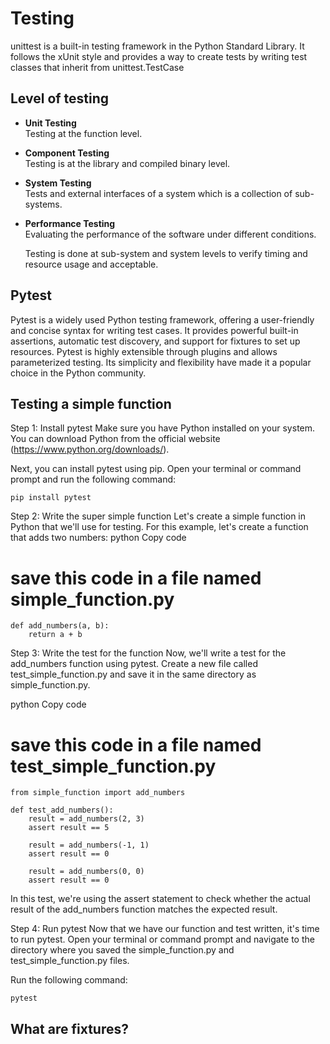 # Testing 

unittest is a built-in testing framework in the Python Standard Library. It follows the xUnit style and provides a way to create tests by writing test classes that inherit from unittest.TestCase

## Level of testing
- **Unit Testing**  
  Testing at the function level.

- **Component Testing**  
  Testing is at the library and compiled binary level.

- **System Testing**  
  Tests and external interfaces of a system which is a collection of sub-systems.

- **Performance Testing**  
  Evaluating the performance of the software under different conditions.


  Testing is done at sub-system and system levels to verify timing and resource usage and acceptable.
## Pytest
Pytest is a widely used Python testing framework, offering a user-friendly and concise syntax for writing test cases. 
It provides powerful built-in assertions, automatic test discovery, and support for fixtures to set up resources. Pytest is highly extensible through plugins and allows parameterized testing. Its simplicity and flexibility have made it a popular choice in the Python community.
 ## Testing a simple function
Step 1: Install pytest
Make sure you have Python installed on your system. You can download Python from the official website (https://www.python.org/downloads/).

Next, you can install pytest using pip. Open your terminal or command prompt and run the following command:

```
pip install pytest
```
Step 2: Write the super simple function
Let's create a simple function in Python that we'll use for testing. For this example, let's create a function that adds two numbers:
python
Copy code
# save this code in a file named simple_function.py
```
def add_numbers(a, b):
    return a + b
```
Step 3: Write the test for the function
Now, we'll write a test for the add_numbers function using pytest. Create a new file called test_simple_function.py and save it in the same directory as simple_function.py.

python
Copy code
# save this code in a file named test_simple_function.py
```
from simple_function import add_numbers

def test_add_numbers():
    result = add_numbers(2, 3)
    assert result == 5

    result = add_numbers(-1, 1)
    assert result == 0

    result = add_numbers(0, 0)
    assert result == 0
```
In this test, we're using the assert statement to check whether the actual result of the add_numbers function matches the expected result.

Step 4: Run pytest
Now that we have our function and test written, it's time to run pytest. Open your terminal or command prompt and navigate to the directory where you saved the simple_function.py and test_simple_function.py files.

Run the following command:
```
pytest
```

## What are fixtures?
